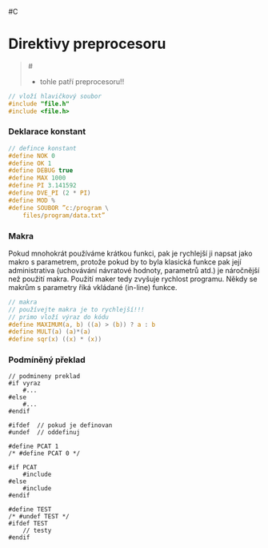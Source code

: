 #C 
# Direktivy preprocesoru
> \# 
> - tohle patří preprocesoru!!

```C
// vloží hlavičkový soubor
#include "file.h"
#include <file.h>
```

### Deklarace konstant
```C
// defince konstant
#define NOK 0	
#define OK 1
#define DEBUG true
#define MAX 1000 
#define PI 3.141592 
#define DVE_PI (2 * PI) 
#define MOD % 
#define SOUBOR ”c:/program \
	files/program/data.txt”
```

### Makra
Pokud mnohokrát používáme krátkou funkci, pak je rychlejší ji napsat jako makro s parametrem, protože pokud by to byla klasická funkce pak její administrativa (uchovávání návratové hodnoty, parametrů atd.) je náročnější než použití makra. Použití maker tedy zvyšuje rychlost programu. Někdy se makrům s parametry říká vkládané (in-line) funkce.

```C
// makra
// používejte makra je to rychlejší!!!
// primo vloží výraz do kódu
#define MAXIMUM(a, b) ((a) > (b)) ? a : b
#define MULT(a) (a)*(a)
#define sqr(x) ((x) * (x))
```

### Podmíněný překlad
```
// podmineny preklad
#if vyraz
	#...
#else
	#...
#endif

#ifdef	// pokud je definovan
#undef	// oddefinuj

#define PCAT 1 
/* #define PCAT 0 */ 

#if PCAT 
	#include 
#else 
	#include 
#endif

#define TEST
/* #undef TEST */
#ifdef TEST
	// testy
#endif
```
